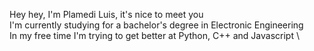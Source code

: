 Hey hey, I'm Plamedi Luis, it's nice to meet you \
I'm currently studying for a bachelor's degree in Electronic Engineering \
In my free time I'm trying to get better at Python, C++ and Javascript \


<!---
Kapongoboy/Kapongoboy is a ✨ special ✨ repository because its `README.md` (this file) appears on your GitHub profile.
You can click the Preview link to take a look at your changes.
--->
